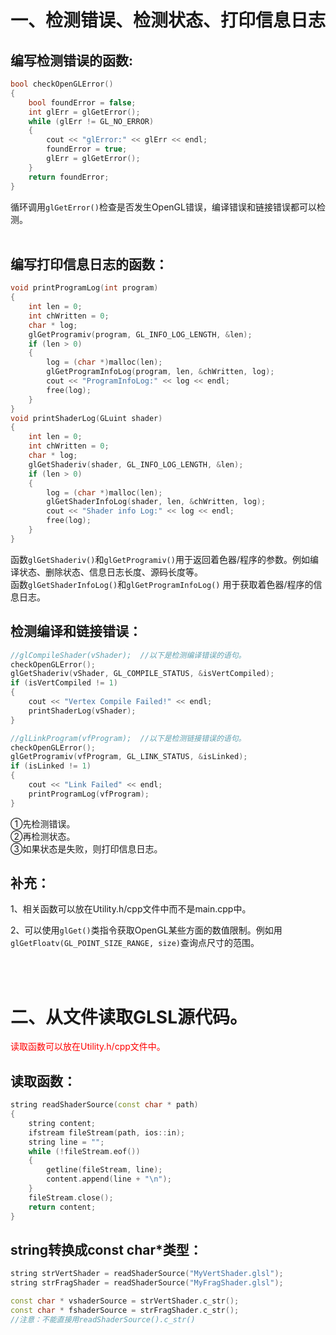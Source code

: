 # 一、检测错误、检测状态、打印信息日志

## 编写检测错误的函数:

```CPP
bool checkOpenGLError()
{
	bool foundError = false;
	int glErr = glGetError();
	while (glErr != GL_NO_ERROR)
	{
		cout << "glError:" << glErr << endl;
		foundError = true;
		glErr = glGetError();
	}
	return foundError;
}
```
循环调用`glGetError()`检查是否发生OpenGL错误，编译错误和链接错误都可以检测。  
<br />

## 编写打印信息日志的函数：
```CPP
void printProgramLog(int program)
{
	int len = 0;
	int chWritten = 0;
	char * log;
	glGetProgramiv(program, GL_INFO_LOG_LENGTH, &len);
	if (len > 0)
	{
		log = (char *)malloc(len);
		glGetProgramInfoLog(program, len, &chWritten, log);
		cout << "ProgramInfoLog:" << log << endl;
		free(log);
	}
}
void printShaderLog(GLuint shader)
{
	int len = 0;
	int chWritten = 0;
	char * log;
	glGetShaderiv(shader, GL_INFO_LOG_LENGTH, &len);
	if (len > 0)
	{
		log = (char *)malloc(len);
		glGetShaderInfoLog(shader, len, &chWritten, log);
		cout << "Shader info Log:" << log << endl;
		free(log);
	}
}
```
函数`glGetShaderiv()`和`glGetProgramiv()`用于返回着色器/程序的参数。例如编译状态、删除状态、信息日志长度、源码长度等。  
函数`glGetShaderInfoLog()`和`glGetProgramInfoLog()` 用于获取着色器/程序的信息日志。  

## 检测编译和链接错误：

```CPP
//glCompileShader(vShader);  //以下是检测编译错误的语句。
checkOpenGLError();
glGetShaderiv(vShader, GL_COMPILE_STATUS, &isVertCompiled);
if (isVertCompiled != 1)
{
	cout << "Vertex Compile Failed!" << endl;
	printShaderLog(vShader);
}
```

```CPP
//glLinkProgram(vfProgram);  //以下是检测链接错误的语句。
checkOpenGLError();
glGetProgramiv(vfProgram, GL_LINK_STATUS, &isLinked);
if (isLinked != 1)
{
	cout << "Link Failed" << endl;
	printProgramLog(vfProgram);
}
```
①先检测错误。  
②再检测状态。  
③如果状态是失败，则打印信息日志。  

## 补充：

1、相关函数可以放在Utility.h/cpp文件中而不是main.cpp中。  

2、可以使用`glGet()`类指令获取OpenGL某些方面的数值限制。例如用`glGetFloatv(GL_POINT_SIZE_RANGE, size)`查询点尺寸的范围。  

<br />
<br />

# 二、从文件读取GLSL源代码。

<span style="color:red">读取函数可以放在Utility.h/cpp文件中。</span>

## 读取函数：
```CPP
string readShaderSource(const char * path)
{
	string content;
	ifstream fileStream(path, ios::in);
	string line = "";
	while (!fileStream.eof())
	{
		getline(fileStream, line);
		content.append(line + "\n");
	}
	fileStream.close();
	return content;
}
```
## string转换成const char*类型：
```CPP
string strVertShader = readShaderSource("MyVertShader.glsl");
string strFragShader = readShaderSource("MyFragShader.glsl");

const char * vshaderSource = strVertShader.c_str();
const char * fshaderSource = strFragShader.c_str();
//注意：不能直接用readShaderSource().c_str()
```